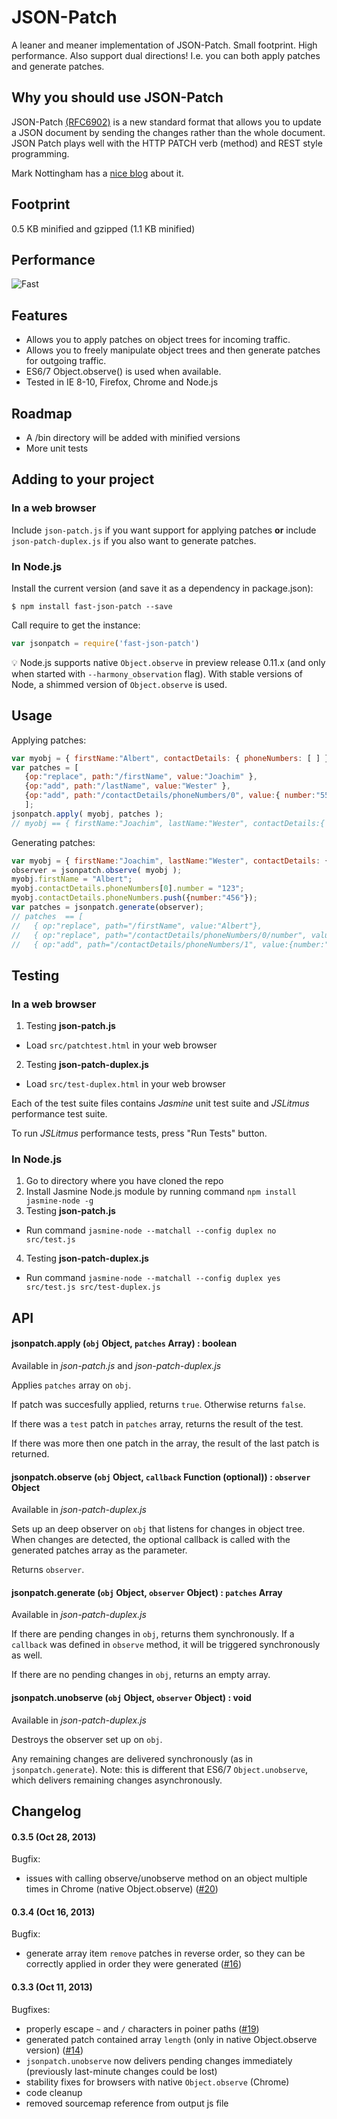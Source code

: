 JSON-Patch
===============

A leaner and meaner implementation of JSON-Patch. Small footprint. High performance.
Also support dual directions! I.e. you can both apply patches and generate patches.

## Why you should use JSON-Patch

JSON-Patch [(RFC6902)](http://tools.ietf.org/html/rfc6902) is a new standard format that 
allows you to update a JSON document by sending the changes rather than the whole document. 
JSON Patch plays well with the HTTP PATCH verb (method) and REST style programming.

Mark Nottingham has a [nice blog]( http://www.mnot.net/blog/2012/09/05/patch) about it.

## Footprint
0.5 KB minified and gzipped (1.1 KB minified)

## Performance
![Fast](http://www.rebelslounge.com/res/jsonpatch/chart3.png)


## Features
* Allows you to apply patches on object trees for incoming traffic.
* Allows you to freely manipulate object trees and then generate patches for outgoing traffic.
* ES6/7 Object.observe() is used when available.
* Tested in IE 8-10, Firefox, Chrome and Node.js

## Roadmap

* A /bin directory will be added with minified versions
* More unit tests

## Adding to your project

### In a web browser

Include `json-patch.js` if you want support for applying patches **or**
include `json-patch-duplex.js` if you also want to generate patches.

### In Node.js

Install the current version (and save it as a dependency in package.json):

```
$ npm install fast-json-patch --save
```

Call require to get the instance: 

```js
var jsonpatch = require('fast-json-patch')
```

:bulb: Node.js supports native `Object.observe` in preview release 0.11.x (and only when started with `--harmony_observation` flag). With stable versions of Node, a shimmed version of `Object.observe` is used.


## Usage

Applying patches:
```js
var myobj = { firstName:"Albert", contactDetails: { phoneNumbers: [ ] } };
var patches = [
   {op:"replace", path:"/firstName", value:"Joachim" },
   {op:"add", path:"/lastName", value:"Wester" },
   {op:"add", path:"/contactDetails/phoneNumbers/0", value:{ number:"555-123" }  }
   ];
jsonpatch.apply( myobj, patches );
// myobj == { firstName:"Joachim", lastName:"Wester", contactDetails:{ phoneNumbers[ {number:"555-123"} ] } };
```
Generating patches:
```js
var myobj = { firstName:"Joachim", lastName:"Wester", contactDetails: { phoneNumbers: [ { number:"555-123" }] } };
observer = jsonpatch.observe( myobj );
myobj.firstName = "Albert";
myobj.contactDetails.phoneNumbers[0].number = "123";
myobj.contactDetails.phoneNumbers.push({number:"456"});
var patches = jsonpatch.generate(observer);
// patches  == [
//   { op:"replace", path="/firstName", value:"Albert"},
//   { op:"replace", path="/contactDetails/phoneNumbers/0/number", value:"123"},
//   { op:"add", path="/contactDetails/phoneNumbers/1", value:{number:"456"}}];
```

## Testing

### In a web browser

1. Testing **json-patch.js**
 - Load `src/patchtest.html` in your web browser
2. Testing **json-patch-duplex.js**
 - Load `src/test-duplex.html` in your web browser

Each of the test suite files contains *Jasmine* unit test suite and *JSLitmus* performance test suite.

To run *JSLitmus* performance tests, press "Run Tests" button.

### In Node.js

1. Go to directory where you have cloned the repo
2. Install Jasmine Node.js module by running command `npm install jasmine-node -g`
3. Testing **json-patch.js**
 - Run command `jasmine-node --matchall --config duplex no src/test.js`
4. Testing **json-patch-duplex.js**
 - Run command `jasmine-node --matchall --config duplex yes src/test.js src/test-duplex.js`

## API

#### jsonpatch.apply (`obj` Object, `patches` Array) : boolean

Available in *json-patch.js* and *json-patch-duplex.js*

Applies `patches` array on `obj`.

If patch was succesfully applied, returns `true`. Otherwise returns `false`.

If there was a `test` patch in `patches` array, returns the result of the test.

If there was more then one patch in the array, the result of the last patch is returned.

#### jsonpatch.observe (`obj` Object, `callback` Function (optional)) : `observer` Object

Available in *json-patch-duplex.js*

Sets up an deep observer on `obj` that listens for changes in object tree. When changes are detected, the optional
callback is called with the generated patches array as the parameter.

Returns `observer`.

#### jsonpatch.generate (`obj` Object, `observer` Object) : `patches` Array

Available in *json-patch-duplex.js*

If there are pending changes in `obj`, returns them synchronously. If a `callback` was defined in `observe`
method, it will be triggered synchronously as well.

If there are no pending changes in `obj`, returns an empty array.

#### jsonpatch.unobserve (`obj` Object, `observer` Object) : void

Available in *json-patch-duplex.js*

Destroys the observer set up on `obj`.

Any remaining changes are delivered synchronously (as in `jsonpatch.generate`). Note: this is different that ES6/7 `Object.unobserve`, which delivers remaining changes asynchronously.

## Changelog

#### 0.3.5 (Oct 28, 2013)

Bugfix:
- issues with calling observe/unobserve method on an object multiple times in Chrome (native Object.observe) ([#20](https://github.com/Starcounter-Jack/JSON-Patch/issues/20))

#### 0.3.4 (Oct 16, 2013)

Bugfix:
- generate array item `remove` patches in reverse order, so they can be correctly applied in order they were generated ([#16](https://github.com/Starcounter-Jack/JSON-Patch/issues/16))

#### 0.3.3 (Oct 11, 2013)

Bugfixes:
- properly escape `~` and `/` characters in poiner paths ([#19](https://github.com/Starcounter-Jack/JSON-Patch/pull/19))
- generated patch contained array `length` (only in native Object.observe version) ([#14](https://github.com/Starcounter-Jack/JSON-Patch/issues/14))
- `jsonpatch.unobserve` now delivers pending changes immediately (previously last-minute changes could be lost)
- stability fixes for browsers with native `Object.observe` (Chrome)
- code cleanup
- removed sourcemap reference from output js file